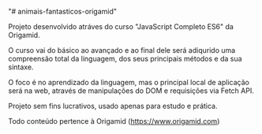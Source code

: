 "# animais-fantasticos-origamid" 



Projeto desenvolvido atráves do curso "JavaScript Completo ES6" da Origamid.

O curso vai do básico ao avançado e ao final dele será adiqurido uma compreensão 
total da linguagem, dos seus principais métodos e da sua sintaxe.

O foco é no aprendizado da linguagem, mas o principal local de aplicação será 
na web, através de manipulações do DOM e requisições via Fetch API.




Projeto sem fins lucrativos, usado apenas para estudo e prática.


Todo conteúdo pertence à Origamid (https://www.origamid.com)
